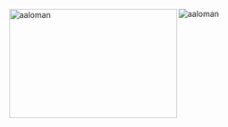 <img align="left" src="https://github-readme-stats.vercel.app/api/top-langs?username=aaloman&show_icons=true&locale=en&layout=compact" alt="aaloman" height="195" width="300"/><img align="center" src="https://github-readme-stats.vercel.app/api?username=aaloman&show_icons=true&locale=en" alt="aaloman" />
